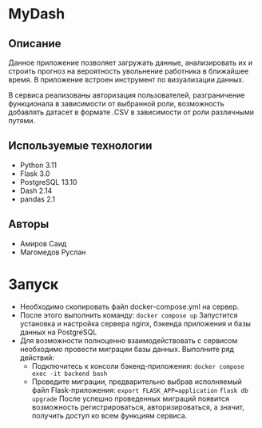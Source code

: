 # МуDash


## Описание
Данное приложение позволяет загружать данные, анализировать их и строить прогноз на вероятность увольнение работника в ближайшее время. В приложение встроен инструмент по визуализации данных.

В сервиса реализованы авторизация пользователей, разграничение функционала в зависимости от выбранной роли, возможность добавлять датасет в формате .CSV в зависимости от роли различными путями.


## Используемые технологии
- Python 3.11
- Flask 3.0
- PostgreSQL 13.10
- Dash 2.14
- pandas 2.1


## Авторы
- Амиров Саид
- Магомедов Руслан


# Запуск
- Необходимо скопировать файл docker-compose.yml на сервер.
- После этого выполнить команду:
```docker compose up```
Запустится установка и настройка сервера nginx, бэкенда приложения и базы данных на PostgreSQL
- Для возможности полноценно взаимодействовать с сервисом необходимо провести миграции базы данных. Выполните ряд действий:
  - Подключитесь к консоли бэкенд-приложения:
      ```docker compose exec -it backend bash```
  - Проведите миграции, предварительно выбрав исполняемый файл Flask-приложения:
     ```export FLASK_APP=application```
     ```flask db upgrade```
После успешно проведенных миграций появится возможность регистрироваться, авторизироваться, а значит, получить доступ
ко всем функциям сервиса.
